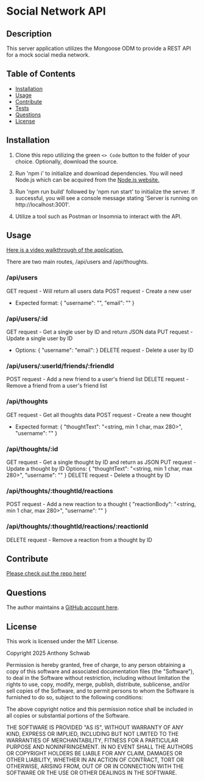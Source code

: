 # Social Network API

## Description

This server application utilizes the Mongoose ODM to provide a REST API for a mock social media network.

## Table of Contents

- [Installation](#installation)
- [Usage](#usage)
- [Contribute](#contribute)
- [Tests](#tests)
- [Questions](#questions)
- [License](#license)

## Installation

1. Clone this repo utilizing the green `<> Code` button to the folder of your choice. Optionally, download the source.

2. Run 'npm i' to initialize and download dependencies. You will need Node.js which can be acquired from the [Node.js website.](https://nodejs.org)

3. Run 'npm run build' followed by 'npm run start' to initialize the server. If successful, you will see a console message stating 'Server is running on http://localhost:3001'.

4. Utilize a tool such as Postman or Insomnia to interact with the API.

## Usage

[Here is a video walkthrough of the application.](https://youtu.be/gzal4JrCF5M)

There are two main routes, /api/users and /api/thoughts.

### /api/users

GET request - Will return all users data
POST request - Create a new user
- Expected format:
{
    "username": "<username in string format>",
    "email": "<a formatted email address>"
}

### /api/users/:id

GET request - Get a single user by ID and return JSON data
PUT request - Update a single user by ID
- Options:
{
    "username":
    "email":
}
DELETE request - Delete a user by ID

### /api/users/:userId/friends/:friendId

POST request - Add a new friend to a user's friend list
DELETE request - Remove a friend from a user's friend list

### /api/thoughts

GET request - Get all thoughts data
POST request - Create a new thought
- Expected format:
{
    "thoughtText": "<string, min 1 char, max 280>",
    "username": "<string>"
}

### /api/thoughts/:id

GET request - Get a single thought by ID and return as JSON
PUT request - Update a thought by ID
Options:
{
    "thoughtText": "<string, min 1 char, max 280>",
    "username": "<string>"
}
DELETE request - Delete a thought by ID

### /api/thoughts/:thoughtId/reactions

POST request - Add a new reaction to a thought
{
    "reactionBody": "<string, min 1 char, max 280>",
    "username": "<string>"
}

### /api/thoughts/:thoughtId/reactions/:reactionId

DELETE request - Remove a reaction from a thought by ID

## Contribute

[Please check out the repo here!](https://github.com/ant-codes-42/social-network-api)

## Questions

The author maintains a [GitHub account here](https://github.com/ant-codes-42).

## License

This work is licensed under the MIT License.

Copyright 2025 Anthony Schwab

Permission is hereby granted, free of charge, to any person obtaining a copy
of this software and associated documentation files (the "Software"), to deal
in the Software without restriction, including without limitation the rights
to use, copy, modify, merge, publish, distribute, sublicense, and/or sell
copies of the Software, and to permit persons to whom the Software is
furnished to do so, subject to the following conditions:

The above copyright notice and this permission notice shall be included in all
copies or substantial portions of the Software.

THE SOFTWARE IS PROVIDED "AS IS", WITHOUT WARRANTY OF ANY KIND,
EXPRESS OR IMPLIED, INCLUDING BUT NOT LIMITED TO THE WARRANTIES OF
MERCHANTABILITY, FITNESS FOR A PARTICULAR PURPOSE AND NONINFRINGEMENT.
IN NO EVENT SHALL THE AUTHORS OR COPYRIGHT HOLDERS BE LIABLE FOR ANY CLAIM,
DAMAGES OR OTHER LIABILITY, WHETHER IN AN ACTION OF CONTRACT, TORT OR
OTHERWISE, ARISING FROM, OUT OF OR IN CONNECTION WITH THE SOFTWARE OR THE USE
OR OTHER DEALINGS IN THE SOFTWARE.
